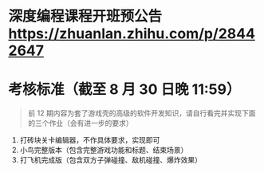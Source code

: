 # 深度编程课程开班预公告 https://zhuanlan.zhihu.com/p/28442647

# 考核标准（截至 8 月 30 日晚 11:59）

> 前 12 期内容为套了游戏壳的高级的软件开发知识，请自行看完并实现下面的三个作业（会有进一步的要求）

1. 打砖块关卡编辑器，不作具体要求，实现即可
2. 小鸟完整版本（包含完整游戏功能和标题、结束场景）
3. 打飞机完成版（包含双方子弹碰撞、敌机碰撞、爆炸效果）
